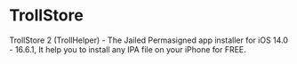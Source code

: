 # TrollStore
TrollStore 2 (TrollHelper) - The Jailed Permasigned app installer for iOS 14.0 - 16.6.1, It help you to install any IPA file on your iPhone for FREE.
